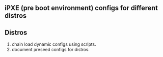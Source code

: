 ## iPXE (pre boot environment) configs for different distros

## Distros

1. chain load dynamic configs using scripts.
2. document preseed configs for distros


